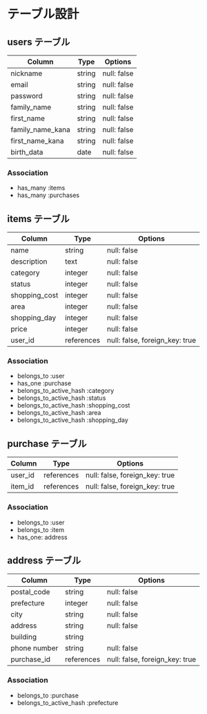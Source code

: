 # テーブル設計

## users テーブル

| Column            | Type      | Options     |
| ----------------- | --------- | ----------- |
| nickname          | string    | null: false |
| email             | string    | null: false |
| password          | string    | null: false |
| family_name       | string    | null: false |
| first_name        | string    | null: false |
| family_name_kana  | string    | null: false |
| first_name_kana   | string    | null: false |
| birth_data        | date      | null: false |

### Association
- has_many :items
- has_many :purchases

## items テーブル 

| Column        | Type       | Options                        |
| ------------- | ---------- | ------------------------------ |
| name          | string     | null: false                    |
| description   | text       | null: false                    |
| category      | integer    | null: false                    |
| status        | integer    | null: false                    |
| shopping_cost | integer    | null: false                    |
| area          | integer    | null: false                    |
| shopping_day  | integer    | null: false                    |
| price         | integer    | null: false                    |
| user_id       | references | null: false, foreign_key: true |

### Association
- belongs_to :user
- has_one :purchase
- belongs_to_active_hash :category
- belongs_to_active_hash :status
- belongs_to_active_hash :shopping_cost
- belongs_to_active_hash :area 
- belongs_to_active_hash :shopping_day

## purchase テーブル

| Column  | Type       | Options                        |
| ------- | ---------- | ------------------------------ |
| user_id | references | null: false, foreign_key: true |
| item_id | references | null: false, foreign_key: true |

### Association
- belongs_to :user
- belongs_to :item
- has_one: address

## address テーブル

| Column       | Type       | Options                        |
| ------------ | ---------- | ------------------------------ |
| postal_code  | string     | null: false                    |
| prefecture   | integer    | null: false                    |
| city         | string     | null: false                    |
| address      | string     | null: false                    |
| building     | string     |                                |
| phone number | string     | null: false                    |
| purchase_id  | references | null: false, foreign_key: true |

### Association
- belongs_to :purchase
- belongs_to_active_hash :prefecture

